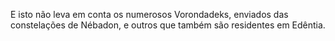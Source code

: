 ﻿E isto não leva em conta os numerosos Vorondadeks, enviados das constelações de Nébadon, e outros que também são residentes em Edêntia.